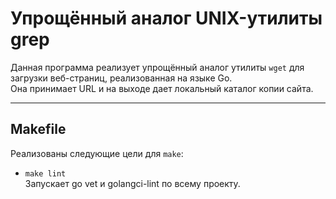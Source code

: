 # Упрощённый аналог UNIX-утилиты grep

Данная программа реализует упрощённый аналог утилиты `wget` для загрузки веб-страниц, реализованная на языке Go.  
Она принимает URL и на выходе дает локальный каталог копии сайта.

---

## Makefile

Реализованы следующие цели для `make`:

- `make lint`  
  Запускает go vet и golangci-lint по всему проекту.
